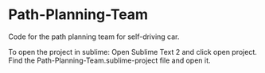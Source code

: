 Path-Planning-Team
==================

Code for the path planning team for self-driving car.

To open the project in sublime:
Open Sublime Text 2 and click open project. Find the Path-Planning-Team.sublime-project file and open it.
